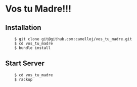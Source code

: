 Vos tu Madre!!!
=====


Installation
------------

        $ git clone git@github.com:camelloj/vos_tu_madre.git
        $ cd vos_tu_madre
        $ bundle install

Start Server
------------

        $ cd vos_tu_madre
        $ rackup